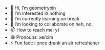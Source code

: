 - 👋 Hi, I’m geometrypin
- 👀 I’m interested in nothing
- 🌱 I’m currently learning on break
- 💞️ I’m looking to collaborate on heh, no.
- 📫 How to reach me: yt
- 😄 Pronouns: xe/xim
- ⚡ Fun fact: i once drank an air refreshener

<!---
geometrypin/geometrypin is a ✨ special ✨ repository because its `README.md` (this file) appears on your GitHub profile.
You can click the Preview link to take a look at your changes.
--->
